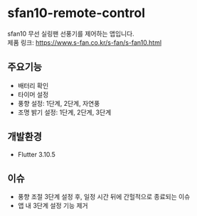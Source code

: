 # sfan10-remote-control

sfan10 무선 실링팬 선풍기를 제어하는 앱입니다. <br>
제품 링크: https://www.s-fan.co.kr/s-fan/s-fan10.html

## 주요기능

- 배터리 확인
- 타이머 설정
- 풍향 설정: 1단계, 2단계, 자연풍
- 조명 밝기 설정: 1단계, 2단계, 3단계

## 개발환경
- Flutter 3.10.5

## 이슈
- 풍향 조절 3단계 설정 후, 일정 시간 뒤에 간헐적으로 종료되는 이슈
- 앱 내 3단계 설정 기능 제거
